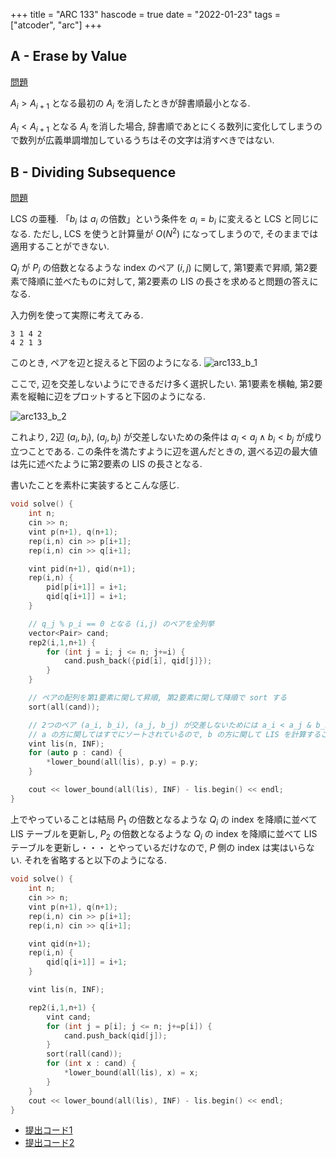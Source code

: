 +++
title = "ARC 133"
hascode = true
date = "2022-01-23"
tags = ["atcoder", "arc"]
+++



## A - Erase by Value

[問題](https://atcoder.jp/contests/arc133/tasks/arc133_a)

$A_i > A_{i+1}$ となる最初の $A_i$ を消したときが辞書順最小となる.

$A_i < A_{i+1}$ となる $A_i$ を消した場合, 辞書順であとにくる数列に変化してしまうので数列が広義単調増加しているうちはその文字は消すべきではない.

## B - Dividing Subsequence

[問題](https://atcoder.jp/contests/arc133/tasks/arc133_b)

LCS の亜種. 「$b_i$ は $a_i$ の倍数」という条件を $a_i = b_i$ に変えると LCS と同じになる.
ただし, LCS を使うと計算量が $O(N^2)$ になってしまうので, そのままでは適用することができない.

$Q_j$ が $P_i$ の倍数となるような index のペア $(i,j)$ に関して,
第1要素で昇順, 第2要素で降順に並べたものに対して, 第2要素の LIS の長さを求めると問題の答えになる.


入力例を使って実際に考えてみる.
```
3 1 4 2
4 2 1 3
```

このとき, ペアを辺と捉えると下図のようになる.
![arc133_b_1](/images/atcoder/arc/133/arc133b_1.png)

ここで, 辺を交差しないようにできるだけ多く選択したい.
第1要素を横軸, 第2要素を縦軸に辺をプロットすると下図のようになる.

![arc133_b_2](/images/atcoder/arc/133/arc133b_2.png)

これより, 2辺 $(a_i, b_i)$, $(a_j, b_j)$ が交差しないための条件は $a_i < a_j \wedge b_i < b_j$ が成り立つことである.
この条件を満たすように辺を選んだときの, 選べる辺の最大値は先に述べたように第2要素の LIS の長さとなる.


書いたことを素朴に実装するとこんな感じ.
```cpp
void solve() {
    int n;
    cin >> n;
    vint p(n+1), q(n+1);
    rep(i,n) cin >> p[i+1];
    rep(i,n) cin >> q[i+1];

    vint pid(n+1), qid(n+1);
    rep(i,n) {
        pid[p[i+1]] = i+1;
        qid[q[i+1]] = i+1;
    }

    // q_j % p_i == 0 となる (i,j) のペアを全列挙
    vector<Pair> cand;
    rep2(i,1,n+1) {
        for (int j = i; j <= n; j+=i) {
            cand.push_back({pid[i], qid[j]});
        }
    }

    // ペアの配列を第1要素に関して昇順, 第2要素に関して降順で sort する
    sort(all(cand));

    // 2つのペア (a_i, b_i), (a_j, b_j) が交差しないためには a_i < a_j & b_i < b_j が成り立つ必要がある.
    // a の方に関してはすでにソートされているので, b の方に関して LIS を計算することで答えが出る
    vint lis(n, INF);
    for (auto p : cand) {
        *lower_bound(all(lis), p.y) = p.y;
    }

    cout << lower_bound(all(lis), INF) - lis.begin() << endl;
}
```

上でやっていることは結局 $P_1$ の倍数となるような $Q_i$ の index を降順に並べて LIS テーブルを更新し,
$P_2$ の倍数となるような $Q_i$ の index を降順に並べて LIS テーブルを更新し・・・
とやっているだけなので, $P$ 側の index は実はいらない.
それを省略すると以下のようになる.

```cpp
void solve() {
    int n;
    cin >> n;
    vint p(n+1), q(n+1);
    rep(i,n) cin >> p[i+1];
    rep(i,n) cin >> q[i+1];

    vint qid(n+1);
    rep(i,n) {
        qid[q[i+1]] = i+1;
    }

    vint lis(n, INF);

    rep2(i,1,n+1) {
        vint cand;
        for (int j = p[i]; j <= n; j+=p[i]) {
            cand.push_back(qid[j]);
        }
        sort(rall(cand));
        for (int x : cand) {
            *lower_bound(all(lis), x) = x;
        }
    }
    cout << lower_bound(all(lis), INF) - lis.begin() << endl;
}
```

- [提出コード1](https://atcoder.jp/contests/arc133/submissions/28700283)
- [提出コード2](https://atcoder.jp/contests/arc133/submissions/28700502)

